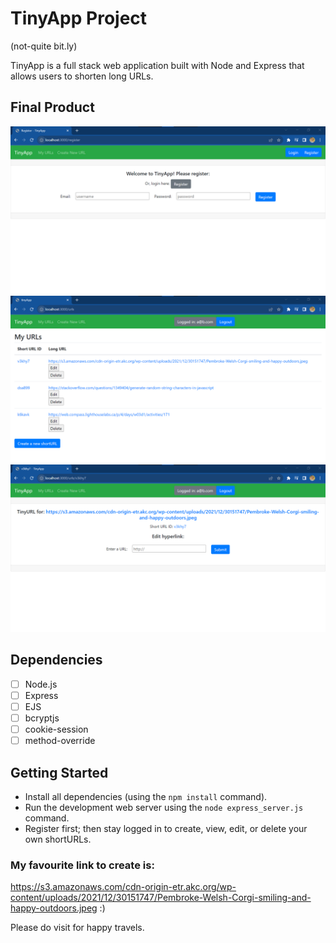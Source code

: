 # TinyApp Project
(not-quite bit.ly)
<!-- week 3 project at Lighthouse Labs -->


TinyApp is a full stack web application built with Node and Express that allows users to shorten long URLs.

## Final Product

!["Screenshot of register page"](https://github.com/amandadr/tinyApp/blob/main/docs/register_page.png?raw=true)
!["Screenshot of myURLs (/urls) page"](https://github.com/amandadr/tinyApp/blob/main/docs/urls_page.png?raw=true)
!["Screenshot of shortURL (/urls/id) page"](https://github.com/amandadr/tinyApp/blob/main/docs/urls_id_page.png?raw=true)

<!-- !["Screenshot to cheer you up as you dev (the best shortURL)"](https://github.com/amandadr/tinyApp/blob/main/docs/best_shortURL.png?raw=true) -->


## Dependencies

- [ ] Node.js
- [ ] Express
- [ ] EJS
- [ ] bcryptjs
- [ ] cookie-session
- [ ] method-override

## Getting Started

- Install all dependencies (using the `npm install` command).
- Run the development web server using the `node express_server.js` command.
- Register first; then stay logged in to create, view, edit, or delete your own shortURLs.


### My favourite link to create is:

https://s3.amazonaws.com/cdn-origin-etr.akc.org/wp-content/uploads/2021/12/30151747/Pembroke-Welsh-Corgi-smiling-and-happy-outdoors.jpeg  :)

Please do visit for happy travels.
